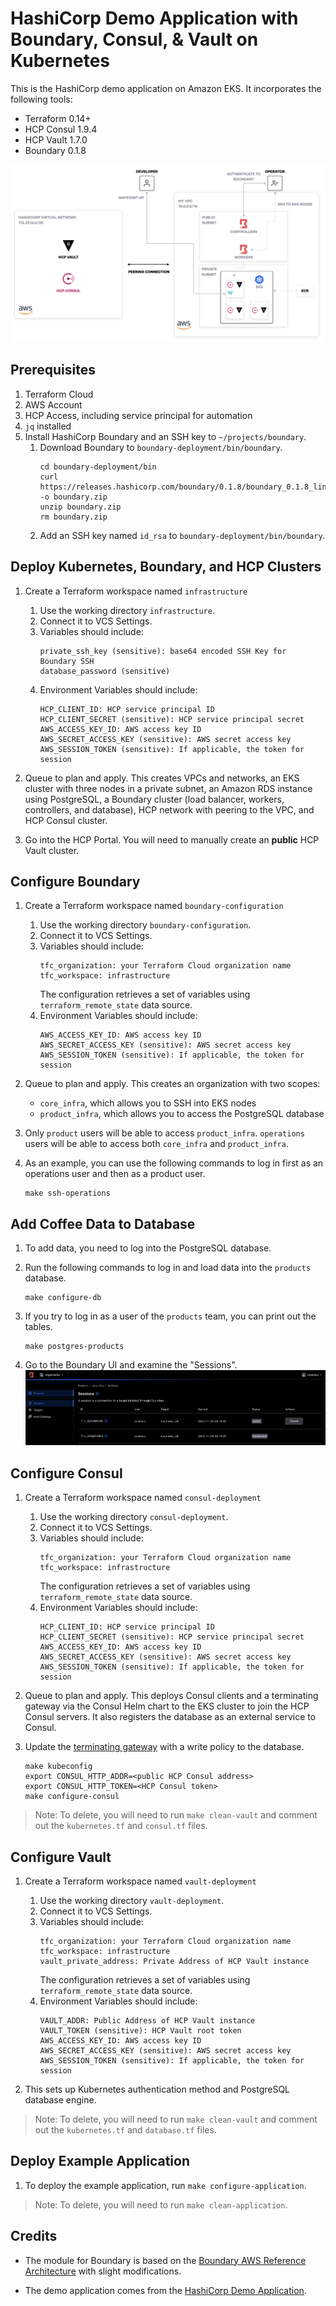 # HashiCorp Demo Application with Boundary, Consul, & Vault on Kubernetes

This is the HashiCorp demo application on Amazon EKS. It incorporates the following
tools:

* Terraform 0.14+
* HCP Consul 1.9.4
* HCP Vault 1.7.0
* Boundary 0.1.8

![Diagram of Infrastructure](./assets/diagram.png)

## Prerequisites

1. Terraform Cloud
1. AWS Account
1. HCP Access, including service principal for automation
1. `jq` installed
1. Install HashiCorp Boundary and an SSH key to `~/projects/boundary`.
   1. Download Boundary to `boundary-deployment/bin/boundary`.
      ```shell
      cd boundary-deployment/bin
      curl https://releases.hashicorp.com/boundary/0.1.8/boundary_0.1.8_linux_amd64.zip -o boundary.zip
      unzip boundary.zip
      rm boundary.zip
      ```
   1. Add an SSH key named `id_rsa` to `boundary-deployment/bin/boundary`.

## Deploy Kubernetes, Boundary, and HCP Clusters

1. Create a Terraform workspace named `infrastructure`
   1. Use the working directory `infrastructure`.
   1. Connect it to VCS Settings.
   1. Variables should include:
      ```
      private_ssh_key (sensitive): base64 encoded SSH Key for Boundary SSH
      database_password (sensitive)
      ```
   1. Environment Variables should include:
      ```
      HCP_CLIENT_ID: HCP service principal ID
      HCP_CLIENT_SECRET (sensitive): HCP service principal secret
      AWS_ACCESS_KEY_ID: AWS access key ID
      AWS_SECRET_ACCESS_KEY (sensitive): AWS secret access key
      AWS_SESSION_TOKEN (sensitive): If applicable, the token for session
      ```

1. Queue to plan and apply. This creates VPCs and networks, an EKS cluster
   with three nodes in a private subnet, an Amazon RDS instance using PostgreSQL,
   a Boundary cluster (load balancer, workers, controllers, and database),
   HCP network with peering to the VPC, and HCP Consul cluster.

1. Go into the HCP Portal. You will need to manually create an **public** HCP Vault
   cluster.

## Configure Boundary

1. Create a Terraform workspace named `boundary-configuration`
   1. Use the working directory `boundary-configuration`.
   1. Connect it to VCS Settings.
   1. Variables should include:
      ```
      tfc_organization: your Terraform Cloud organization name
      tfc_workspace: infrastructure
      ```
      The configuration retrieves a set of variables using `terraform_remote_state`
      data source.
   1. Environment Variables should include:
      ```
      AWS_ACCESS_KEY_ID: AWS access key ID
      AWS_SECRET_ACCESS_KEY (sensitive): AWS secret access key
      AWS_SESSION_TOKEN (sensitive): If applicable, the token for session
      ```

1. Queue to plan and apply. This creates an organization with two scopes:
   - `core_infra`, which allows you to SSH into EKS nodes
   - `product_infra`, which allows you to access the PostgreSQL database

1. Only `product` users will be able to access `product_infra`.
   `operations` users will be able to access both `core_infra`
   and `product_infra`.

1. As an example, you can use the following commands to log in
   first as an operations user and then as a product user.
   ```shell
   make ssh-operations
   ```


## Add Coffee Data to Database

1. To add data, you need to log into the PostgreSQL database.

1. Run the following commands to log in and load data into the `products`
   database.
   ```shell
   make configure-db
   ```

1. If you try to log in as a user of the `products` team, you can print
   out the tables.
   ```shell
   make postgres-products
   ```

1. Go to the Boundary UI and examine the "Sessions".
   ![List of active sessions in Boundary](./assets/boundary_sessions.png)


## Configure Consul

1. Create a Terraform workspace named `consul-deployment`
   1. Use the working directory `consul-deployment`.
   1. Connect it to VCS Settings.
   1. Variables should include:
      ```
      tfc_organization: your Terraform Cloud organization name
      tfc_workspace: infrastructure
      ```
      The configuration retrieves a set of variables using `terraform_remote_state`
      data source.
   1. Environment Variables should include:
      ```
      HCP_CLIENT_ID: HCP service principal ID
      HCP_CLIENT_SECRET (sensitive): HCP service principal secret
      AWS_ACCESS_KEY_ID: AWS access key ID
      AWS_SECRET_ACCESS_KEY (sensitive): AWS secret access key
      AWS_SESSION_TOKEN (sensitive): If applicable, the token for session
      ```

1. Queue to plan and apply. This deploys Consul clients and a terminating gateway
   via the Consul Helm chart to the EKS cluster to join the HCP Consul servers.
   It also registers the database as an external service to Consul.

1. Update the [terminating gateway](https://www.consul.io/docs/k8s/connect/terminating-gateways#update-terminating-gateway-acl-token-if-acls-are-enabled) with a
   write policy to the database.
   ```shell
   make kubeconfig
   export CONSUL_HTTP_ADDR=<public HCP Consul address>
   export CONSUL_HTTP_TOKEN=<HCP Consul token>
   make configure-consul
   ``` 

> Note: To delete, you will need to run `make clean-vault` and comment out the `kubernetes.tf` and `consul.tf` files.


## Configure Vault

1. Create a Terraform workspace named `vault-deployment`
   1. Use the working directory `vault-deployment`.
   1. Connect it to VCS Settings.
   1. Variables should include:
      ```
      tfc_organization: your Terraform Cloud organization name
      tfc_workspace: infrastructure
      vault_private_address: Private Address of HCP Vault instance
      ```
      The configuration retrieves a set of variables using `terraform_remote_state`
      data source.
   1. Environment Variables should include:
      ```
      VAULT_ADDR: Public Address of HCP Vault instance
      VAULT_TOKEN (sensitive): HCP Vault root token
      AWS_ACCESS_KEY_ID: AWS access key ID
      AWS_SECRET_ACCESS_KEY (sensitive): AWS secret access key
      AWS_SESSION_TOKEN (sensitive): If applicable, the token for session
      ```

1. This sets up Kubernetes authentication method and PostgreSQL database engine.

> Note: To delete, you will need to run `make clean-vault` and comment out the `kubernetes.tf` and `database.tf` files.


## Deploy Example Application

1. To deploy the example application, run `make configure-application`.

> Note: To delete, you will need to run `make clean-application`.

## Credits

- The module for Boundary is based on the [Boundary AWS Reference Architecture](https://github.com/hashicorp/boundary-reference-architecture/tree/main/deployment)
  with slight modifications.

- The demo application comes from the [HashiCorp Demo Application](https://github.com/hashicorp-demoapp).